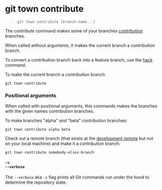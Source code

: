 # git town contribute

> `git town contribute [branch-name...]`

The _contribute_ command makes some of your branches
[contribution](../branch-types.md#contribution-branches) branches.

When called without arguments, it makes the current branch a contribution
branch.

To convert a contribution branch back into a feature branch, use the
[hack](hack.md) command.

To make the current branch a contribution branch:

```fish
git town contribute
```

### Positional arguments

When called with positional arguments, this commands makes the branches with the
given names contribution branches.

To make branches "alpha" and "beta" contribution branches:

```fish
git town contribute alpha beta
```

Check out a remote branch (that exists at the
[development remote](../preferences/dev-remote.md) but not on your local
machine) and make it a contribution branch:

```fish
git town contribute somebody-elses-branch
```

#### `-v`<br>`--verbose`

The `--verbose` aka `-v` flag prints all Git commands run under the hood to
determine the repository state.
